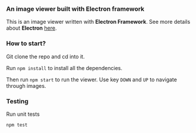 ### An image viewer built with Electron framework ###

This is an image viewer written with **Electron Framework**. See more details about **Electron** [here](https://electronjs.org/).


### How to start?


Git clone the repo and cd into it.

Run ```npm install``` to install all the dependencies.

Then run `npm start` to run the viewer. Use key `DOWN` and `UP` to navigate through images.

### Testing


Run unit tests

`npm test`
